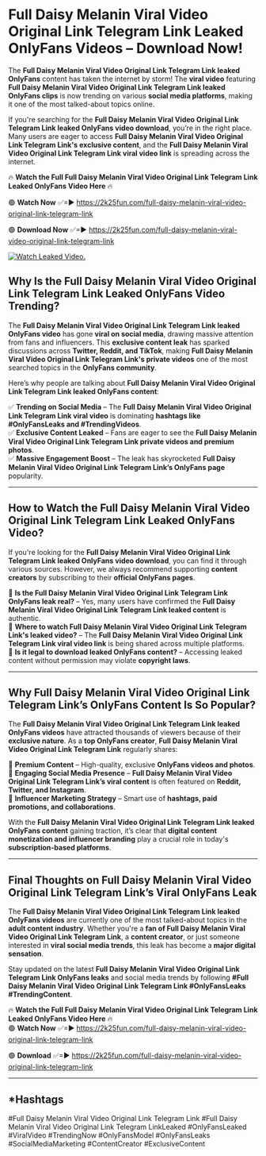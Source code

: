 # Full Daisy Melanin Viral Video Original Link Telegram Link Leaked OnlyFans Videos – Download Now!

The **Full Daisy Melanin Viral Video Original Link Telegram Link leaked OnlyFans** content has taken the internet by storm! The **viral video** featuring **Full Daisy Melanin Viral Video Original Link Telegram Link leaked OnlyFans clips** is now trending on various **social media platforms**, making it one of the most talked-about topics online.  

If you're searching for the **Full Daisy Melanin Viral Video Original Link Telegram Link leaked OnlyFans video download**, you’re in the right place. Many users are eager to access **Full Daisy Melanin Viral Video Original Link Telegram Link's exclusive content**, and the **Full Daisy Melanin Viral Video Original Link Telegram Link viral video link** is spreading across the internet.  

🔥 **Watch the Full Full Daisy Melanin Viral Video Original Link Telegram Link Leaked OnlyFans Video Here** 🔥  

🟢 **Watch Now** ✅=► https://2k25fun.com/full-daisy-melanin-viral-video-original-link-telegram-link

🟢 **Download Now** ✅=► https://2k25fun.com/full-daisy-melanin-viral-video-original-link-telegram-link

[![Watch Leaked Video.](https://miro.medium.com/v2/resize:fit:828/format:webp/1*cilzJN44JGOrTw9NJCrNHA.gif "Watch Leaked Video")](https://2k25fun.com/full-daisy-melanin-viral-video-original-link-telegram-link)

## **Why Is the Full Daisy Melanin Viral Video Original Link Telegram Link Leaked OnlyFans Video Trending?**  

The **Full Daisy Melanin Viral Video Original Link Telegram Link leaked OnlyFans video** has gone **viral on social media**, drawing massive attention from fans and influencers. This **exclusive content leak** has sparked discussions across **Twitter, Reddit, and TikTok**, making **Full Daisy Melanin Viral Video Original Link Telegram Link's private videos** one of the most searched topics in the **OnlyFans community**.  

Here’s why people are talking about **Full Daisy Melanin Viral Video Original Link Telegram Link leaked OnlyFans content**:  

✅ **Trending on Social Media** – The **Full Daisy Melanin Viral Video Original Link Telegram Link viral video** is dominating **hashtags like #OnlyFansLeaks and #TrendingVideos**.  
✅ **Exclusive Content Leaked** – Fans are eager to see the **Full Daisy Melanin Viral Video Original Link Telegram Link private videos and premium photos**.  
✅ **Massive Engagement Boost** – The leak has skyrocketed **Full Daisy Melanin Viral Video Original Link Telegram Link’s OnlyFans page** popularity.  

---

## **How to Watch the Full Daisy Melanin Viral Video Original Link Telegram Link Leaked OnlyFans Video?**  

If you're looking for the **Full Daisy Melanin Viral Video Original Link Telegram Link leaked OnlyFans video download**, you can find it through various sources. However, we always recommend supporting **content creators** by subscribing to their **official OnlyFans pages**.  

🔹 **Is the Full Daisy Melanin Viral Video Original Link Telegram Link OnlyFans leak real?** – Yes, many users have confirmed the **Full Daisy Melanin Viral Video Original Link Telegram Link leaked content** is authentic.  
🔹 **Where to watch Full Daisy Melanin Viral Video Original Link Telegram Link's leaked video?** – The **Full Daisy Melanin Viral Video Original Link Telegram Link viral video link** is being shared across multiple platforms.  
🔹 **Is it legal to download leaked OnlyFans content?** – Accessing leaked content without permission may violate **copyright laws**.  

---

## **Why Full Daisy Melanin Viral Video Original Link Telegram Link’s OnlyFans Content Is So Popular?**  

The **Full Daisy Melanin Viral Video Original Link Telegram Link leaked OnlyFans videos** have attracted thousands of viewers because of their **exclusive nature**. As a **top OnlyFans creator**, **Full Daisy Melanin Viral Video Original Link Telegram Link** regularly shares:  

📌 **Premium Content** – High-quality, exclusive **OnlyFans videos and photos**.  
📌 **Engaging Social Media Presence** – **Full Daisy Melanin Viral Video Original Link Telegram Link’s viral content** is often featured on **Reddit, Twitter, and Instagram**.  
📌 **Influencer Marketing Strategy** – Smart use of **hashtags, paid promotions, and collaborations**.  

With the **Full Daisy Melanin Viral Video Original Link Telegram Link leaked OnlyFans content** gaining traction, it’s clear that **digital content monetization and influencer branding** play a crucial role in today's **subscription-based platforms**.  

---

## **Final Thoughts on Full Daisy Melanin Viral Video Original Link Telegram Link’s Viral OnlyFans Leak**  

The **Full Daisy Melanin Viral Video Original Link Telegram Link leaked OnlyFans videos** are currently one of the most talked-about topics in the **adult content industry**. Whether you're a **fan of Full Daisy Melanin Viral Video Original Link Telegram Link**, a **content creator**, or just someone interested in **viral social media trends**, this leak has become a **major digital sensation**.  

Stay updated on the latest **Full Daisy Melanin Viral Video Original Link Telegram Link OnlyFans leaks** and social media trends by following **#Full Daisy Melanin Viral Video Original Link Telegram Link #OnlyFansLeaks #TrendingContent**.  

🔥 **Watch the Full Full Daisy Melanin Viral Video Original Link Telegram Link Leaked OnlyFans Video Here** 🔥  
🟢 **Watch Now** ✅=► https://2k25fun.com/full-daisy-melanin-viral-video-original-link-telegram-link

🟢 **Download** ✅=► https://2k25fun.com/full-daisy-melanin-viral-video-original-link-telegram-link

---

## *Hashtags
#Full Daisy Melanin Viral Video Original Link Telegram Link #Full Daisy Melanin Viral Video Original Link Telegram LinkLeaked #OnlyFansLeaked #ViralVideo #TrendingNow #OnlyFansModel #OnlyFansLeaks #SocialMediaMarketing #ContentCreator #ExclusiveContent  
